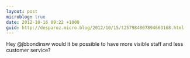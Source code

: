 ```yaml
---
layout: post
microblog: true
date: 2012-10-16 09:22 +1000
guid: http://desparoz.micro.blog/2012/10/15/t257984807894663168.html
---
```

Hey @jbbondinsw would it be possible to have more visible staff and less customer service?
